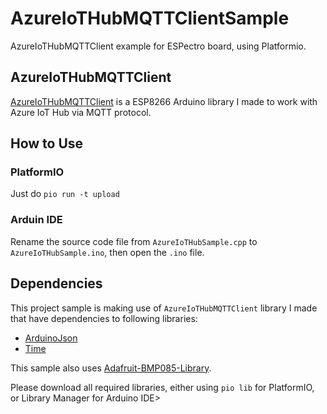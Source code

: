 # AzureIoTHubMQTTClientSample
AzureIoTHubMQTTClient example for ESPectro board, using Platformio.

## AzureIoTHubMQTTClient
[AzureIoTHubMQTTClient](https://github.com/andriyadi/AzureIoTHubMQTTClient) is a ESP8266 Arduino library I made to work with Azure IoT Hub via MQTT protocol. 

## How to Use
### PlatformIO
Just do `pio run -t upload`
### Arduin IDE
Rename the source code file from `AzureIoTHubSample.cpp` to `AzureIoTHubSample.ino`, then open the `.ino` file.

## Dependencies
This project sample is making use of `AzureIoTHubMQTTClient` library I made that have dependencies to following libraries:
* [ArduinoJson](https://github.com/bblanchon/ArduinoJson)
* [Time](https://github.com/PaulStoffregen/Time)

This sample also uses [Adafruit-BMP085-Library](https://github.com/adafruit/Adafruit-BMP085-Library).

Please download all required libraries, either using `pio lib` for PlatformIO, or Library Manager for Arduino IDE>
